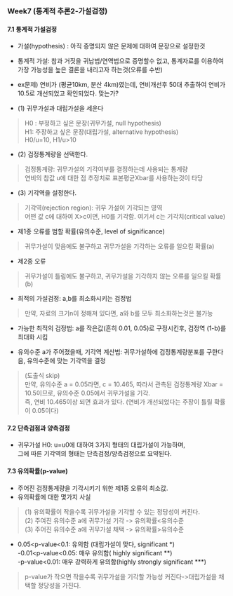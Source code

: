 ### Week7 (통계적 추론2-가설검정)  
#### 7.1 통계적 가설검정  
- 가설(hypothesis) : 아직 증명되지 않은 문제에 대하여 문장으로 설정한것  
- 통계적 가설: 참과 거짓을 귀납법/연역법으로 증명할수 없고, 통계자료를 이용하여 가장 가능성을 높은 결론을 내리고자 하는것(오류를 수반)    

- ex문제) 연비가 (평균10km, 분산 4km)였는데, 연비개선후 50대 추출하여 연비가 10.5로 개선되었고 확인되었다. 맞는가?  
- (1) 귀무가설과 대립가설을 세운다
> H0 : 부정하고 싶은 문장(귀무가설, null hypothesis)  
> H1: 주장하고 싶은 문장(대립가설, alternative hypothesis)  
> H0/u=10, H1/u>10  
- (2) 검정통계량을 선택한다.  
> 검정통계량: 귀무가설의 기각여부를 결정하는데 사용되는 통계량  
> 연비의 참값 u에 대한 점 추정치로 표본평균Xbar를 사용하는것이 타당  
- (3) 기각역을 설정한다.  
> 기각역(rejection region): 귀무 가설이 기각되는 영역  
> 어떤 값  c에 대하여 X>c이면, H0를 기각함. 여기서 c는 기각치(critical value)  

- 제1종 오류를 범할 확률(유의수준, level of significance)  
> 귀무가설이 맞음에도 불구하고 귀무가설을 기각하는 오류를 일으킬 확률(a)  
- 제2종 오류  
> 귀무가설이 틀림에도 불구하고, 귀무가설을 기각하지 않는 오류를 일으킬 확률(b)  

- 최적의 가설검정: a,b를 최소화시키는 검정법  
> 만약, 자료의 크기n이 정해져 있다면, a와 b를 모두 최소화하는것은 불가능  
- 가능한 최적의 검정법: a를 작은값(흔히 0.01, 0.05)로 구정시킨후, 검정역 (1-b)를 최대화 시킴  

- 유의수준 a가 주어졌을때, 기각역 계산법: 귀무가설하에 검정통계량분포를 구한다음, 유의수준에 맞는 기각역을 결정  
> (도출식 skip)  
> 만약, 유의수준 a = 0.05라면, c = 10.465, 따라서 관측된 검정통계량 Xbar = 10.5이므로, 유의수준 0.05에서 귀무가설을 기각.   
> 즉, 연비 10.465이상 되면 효과가 있다. (연비가 개선되었다는 주장이 틀릴 확률이 0.05이다)  

#### 7.2 단측검점과 양측검정  
- 귀무가설 H0: u=u0에 대하여 3가지 형태의 대립가설이 가능하며,  
  그에 따른 기각역의 형태는 단측검정/양측검정으로 요약된다.  

#### 7.3 유의확률(p-value)    
- 주어진 검정통계량을 기각시키기 위한 제1종 오류의 최소값.  
- 유의확률에 대한 몇가지 사실  
> (1) 유의확률이 작을수록 귀무가설을 기각할 수 있는 정당성이 커진다.  
> (2) 주여진 유의수준 a에 귀무가설 기각 -> 유의확률<유의수준  
> (3) 주어진 유의수준 a에 귀무가설 채택 -> 유의확률>유의수준  
- 0.05<p-value<0.1: 유의함 (대립가설이 맞다, significant *)   
-0.01<p-value<0.05: 매우 유의함( highly significant **)  
-p-value<0.01: 매우 강력하게 유의함(highly strongly significant ***)  
> p-value가 작으면 작을수록 귀무가설을 기각할 가능성 커진다->대립가설을 채택할 정당성을 가진다.  
